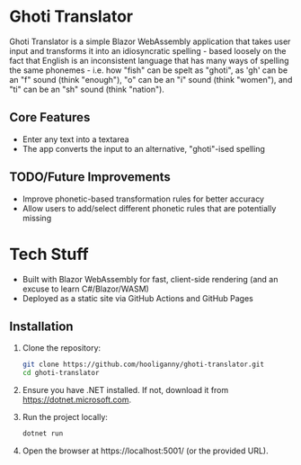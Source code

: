 # Ghoti Translator

Ghoti Translator is a simple Blazor WebAssembly application that takes user input and transforms it into an idiosyncratic spelling - based loosely on the fact that English is an inconsistent language that has many ways of spelling the same phonemes - i.e. how "fish" can be spelt as "ghoti", as 'gh' can be an "f" sound (think "enough"), "o" can be an "i" sound (think "women"), and "ti" can be an "sh" sound (think "nation").

## Core Features

- Enter any text into a textarea
- The app converts the input to an alternative, "ghoti"-ised spelling

## TODO/Future Improvements

- Improve phonetic-based transformation rules for better accuracy
- Allow users to add/select different phonetic rules that are potentially missing

# Tech Stuff

- Built with Blazor WebAssembly for fast, client-side rendering (and an excuse to learn C#/Blazor/WASM)
- Deployed as a static site via GitHub Actions and GitHub Pages

## Installation

1. Clone the repository:

   ```bash
   git clone https://github.com/hooliganny/ghoti-translator.git
   cd ghoti-translator
   ```

2. Ensure you have .NET installed. If not, download it from https://dotnet.microsoft.com.

3. Run the project locally:

   ```bash
   dotnet run
   ```

4. Open the browser at https://localhost:5001/ (or the provided URL).
